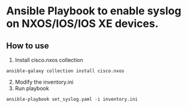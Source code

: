 # Ansible Playbook to enable syslog on NXOS/IOS/IOS XE devices.

## How to use

1.  Install cisco.nxos collection
```shell
ansible-galaxy collection install cisco.nxos
```
2. Modify the inventory.ini
3. Run playbook
```shell
ansible-playbook set_syslog.yaml -i inventory.ini
```
